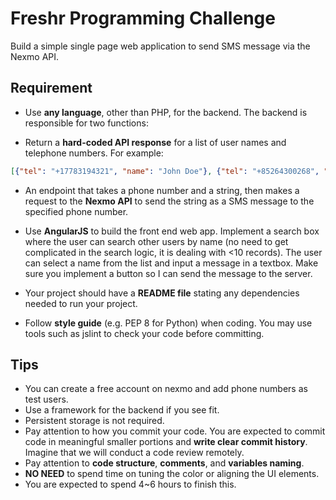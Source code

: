 # Freshr Programming Challenge

Build a simple single page web application to send SMS message via the Nexmo API.

## Requirement

* Use **any language**, other than PHP, for the backend. The backend is responsible for two functions:

 * Return a **hard-coded API response** for a list of user names and telephone numbers. For example:
 ```json
[{"tel": "+17783194321", "name": "John Doe"}, {"tel": "+85264300268", "name": "Jane Roe"}]
```
 * An endpoint that takes a phone number and a string,
 then makes a request to the **Nexmo API** to send the string as a SMS message to the specified phone number.

* Use **AngularJS** to build the front end web app. Implement a search box where the
 user can search other users by name (no need to get complicated in the search
 logic, it is dealing with <10 records). The user can select a name from the list
 and input a message in a textbox. Make sure you implement a button so I can send
 the message to the server.

* Your project should have a **README file** stating any dependencies needed to run
 your project.

* Follow **style guide** (e.g. PEP 8 for Python) when coding. You may use tools
 such as jslint to check your code before committing.

## Tips

* You can create a free account on nexmo and add phone numbers as test users.
* Use a framework for the backend if you see fit.
* Persistent storage is not required.
* Pay attention to how you commit your code. You are expected to commit code in
  meaningful smaller portions and **write clear commit history**. Imagine that we
  will conduct a code review remotely.
* Pay attention to **code structure**, **comments**, and **variables naming**.
* **NO NEED** to spend time on tuning the color or aligning the UI elements.
* You are expected to spend 4~6 hours to finish this.
